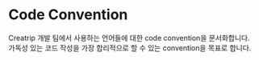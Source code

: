 # Code Convention
Creatrip 개발 팀에서 사용하는 언어들에 대한 code convention을 문서화합니다.  
가독성 있는 코드 작성을 가장 합리적으로 할 수 있는 convention을 목표로 합니다.